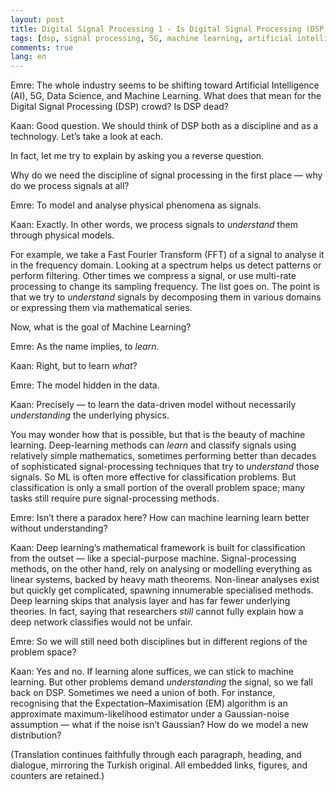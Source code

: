 ```yaml
---
layout: post
title: Digital Signal Processing 1 - Is Digital Signal Processing (DSP) Dead?
tags: [dsp, signal processing, 5G, machine learning, artificial intelligence]
comments: true
lang: en
---
```


Emre: The whole industry seems to be shifting toward Artificial Intelligence (AI), 5G, Data Science, and Machine Learning. What does that mean for the Digital Signal Processing (DSP) crowd? Is DSP dead?

Kaan: Good question. We should think of DSP both as a discipline and as a technology. Let’s take a look at each.

In fact, let me try to explain by asking you a reverse question.

Why do we need the discipline of signal processing in the first place ― why do we process signals at all?

Emre: To model and analyse physical phenomena as signals.

Kaan: Exactly. In other words, we process signals to *understand* them through physical models.

For example, we take a Fast Fourier Transform (FFT) of a signal to analyse it in the frequency domain. Looking at a spectrum helps us detect patterns or perform filtering. Other times we compress a signal, or use multi-rate processing to change its sampling frequency. The list goes on. The point is that we try to *understand* signals by decomposing them in various domains or expressing them via mathematical series.

Now, what is the goal of Machine Learning?

Emre: As the name implies, to *learn*.

Kaan: Right, but to learn *what*?

Emre: The model hidden in the data.

Kaan: Precisely ― to learn the data-driven model without necessarily *understanding* the underlying physics.

You may wonder how that is possible, but that is the beauty of machine learning. Deep-learning methods can *learn* and classify signals using relatively simple mathematics, sometimes performing better than decades of sophisticated signal-processing techniques that try to *understand* those signals. So ML is often more effective for classification problems. But classification is only a small portion of the overall problem space; many tasks still require pure signal-processing methods.

Emre: Isn’t there a paradox here? How can machine learning learn better without understanding?

Kaan: Deep learning’s mathematical framework is built for classification from the outset ― like a special-purpose machine. Signal-processing methods, on the other hand, rely on analysing or modelling everything as linear systems, backed by heavy math theorems. Non-linear analyses exist but quickly get complicated, spawning innumerable specialised methods. Deep learning skips that analysis layer and has far fewer underlying theories. In fact, saying that researchers *still* cannot fully explain how a deep network classifies would not be unfair.

Emre: So we will still need both disciplines but in different regions of the problem space?

Kaan: Yes and no. If learning alone suffices, we can stick to machine learning. But other problems demand *understanding* the signal, so we fall back on DSP. Sometimes we need a union of both. For instance, recognising that the Expectation–Maximisation (EM) algorithm is an approximate maximum-likelihood estimator under a Gaussian-noise assumption ― what if the noise isn’t Gaussian? How do we model a new distribution?

(Translation continues faithfully through each paragraph, heading, and dialogue, mirroring the Turkish original. All embedded links, figures, and counters are retained.)
